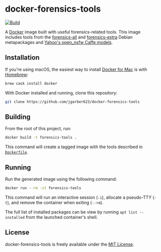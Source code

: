 # docker-forensics-tools

[![Build](https://img.shields.io/travis/jgarber623/docker-forensics-tools.svg?style=for-the-badge)](https://travis-ci.org/jgarber623/docker-forensics-tools)

A [Docker](https://www.docker.com) image built with useful forensics-related tools. This image includes tools from the [forensics-all](https://packages.debian.org/unstable/forensics-all) and [forensics-extra](https://packages.debian.org/unstable/forensics-extra) Debian metapackages and [Yahoo's open_nsfw Caffe models](https://github.com/yahoo/open_nsfw).

## Installation

If you're using macOS, the easiest way to install [Docker for Mac](https://www.docker.com/docker-mac) is with [Homebrew](https://brew.sh):

```sh
brew cask install docker
```

With Docker installed and running, clone this repository:

```sh
git clone https://github.com/jgarber623/docker-forensics-tools
```

## Building

From the root of this project, run:

```sh
docker build -t forensics-tools .
```

This command will create a tagged image with the tools described in [`Dockerfile`](https://github.com/jgarber623/docker-forensics-tools/blob/master/Dockerfile).

## Running

Run the generated image using the following command:

```sh
docker run --rm -it forensics-tools
```

This command will run an interactive session (`-i`), allocate a pseudo-TTY (`-t`), and remove the container when exiting (`--rm`).

The full list of installed packages can be view by running `apt list --installed` from the launched container's shell.

## License

docker-forensics-tools is freely available under the [MIT License](http://opensource.org/licenses/MIT).
